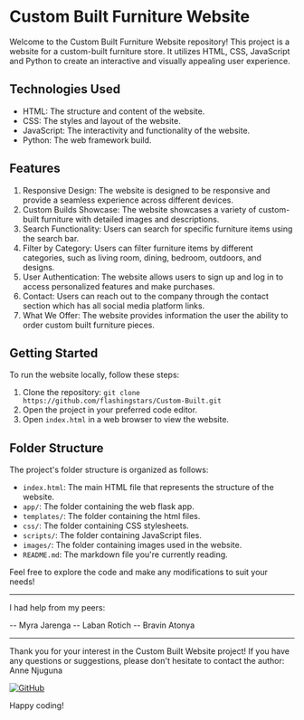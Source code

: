 # Custom Built Furniture Website

Welcome to the Custom Built Furniture Website repository! This project is a website for a custom-built furniture store. It utilizes HTML, CSS, JavaScript and Python to create an interactive and visually appealing user experience.

## Technologies Used

- HTML: The structure and content of the website.
- CSS: The styles and layout of the website.
- JavaScript: The interactivity and functionality of the website.
- Python: The web framework build.
 
## Features

1. Responsive Design: The website is designed to be responsive and provide a seamless experience across different devices.
2. Custom Builds Showcase: The website showcases a variety of custom-built furniture with detailed images and descriptions.
3. Search Functionality: Users can search for specific furniture items using the search bar.
4. Filter by Category: Users can filter furniture items by different categories, such as living room, dining, bedroom, outdoors, and designs.
5. User Authentication: The website allows users to sign up and log in to access personalized features and make purchases.
6. Contact: Users can reach out to the company through the contact section which has all social media platform links.
7. What We Offer: The website provides information the user the ability to order custom built furniture pieces.

## Getting Started

To run the website locally, follow these steps:

1. Clone the repository: `git clone https://github.com/flashingstars/Custom-Built.git`
2. Open the project in your preferred code editor.
3. Open `index.html` in a web browser to view the website.

## Folder Structure

The project's folder structure is organized as follows:


- `index.html`: The main HTML file that represents the structure of the website.
- `app/`: The folder containing the web flask app.
- `templates/`: The folder containing the html files.
- `css/`: The folder containing CSS stylesheets.
- `scripts/`: The folder containing JavaScript files.
- `images/`: The folder containing images used in the website.
- `README.md`: The markdown file you're currently reading.

Feel free to explore the code and make any modifications to suit your needs!

---

I had help from my peers:

-- Myra Jarenga
-- Laban Rotich
-- Bravin Atonya

---

Thank you for your interest in the Custom Built Website project! If you have any questions or suggestions, please don't hesitate to contact the author: Anne Njuguna

[![GitHub](https://img.shields.io/badge/GitHub-Profile-black)](https://github.com/flashingstars)


Happy coding!
